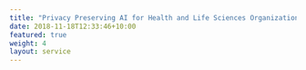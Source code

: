 ```yaml
---
title: "Privacy Preserving AI for Health and Life Sciences Organizations"
date: 2018-11-18T12:33:46+10:00
featured: true
weight: 4
layout: service
---
```


